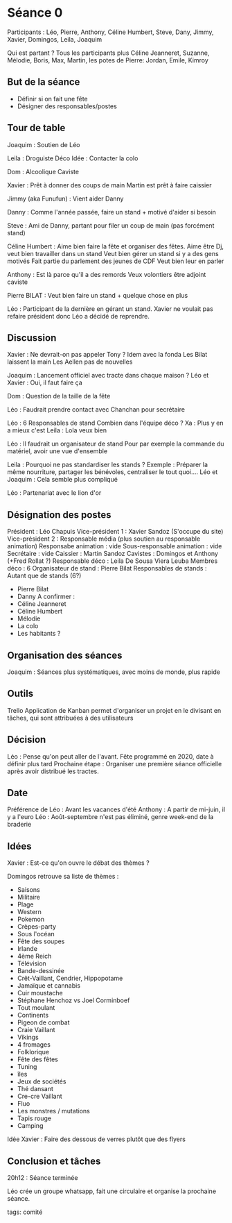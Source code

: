 # Séance 0

Participants :
Léo, Pierre, Anthony, Céline Humbert, Steve, Dany, Jimmy, Xavier, Domingos, Leila, Joaquim

Qui est partant ?
Tous les participants plus Céline Jeanneret, Suzanne, Mélodie, Boris, Max, Martin, les potes de Pierre: Jordan, Emile, Kimroy

## But de la séance

* Définir si on fait une fête
* Désigner des responsables/postes

## Tour de table

Joaquim : Soutien de Léo

Leila : Droguiste
Déco
Idée : Contacter la colo

Dom : Alcoolique
Caviste

Xavier : Prêt à donner des coups de main
Martin est prêt à faire caissier

Jimmy (aka Funufun) : Vient aider Danny

Danny : Comme l'année passée, faire un stand + motivé d'aider si besoin

Steve : Ami de Danny, partant pour filer un coup de main (pas forcément stand)

Céline Humbert : Aime bien faire la fête et organiser des fêtes.
Aime être Dj, veut bien travailler dans un stand
Veut bien gérer un stand si y a des gens motivés
Fait partie du parlement des jeunes de CDF
Veut bien leur en parler

Anthony : Est là parce qu'il a des remords
Veux volontiers être adjoint caviste

Pierre BILAT : Veut bien faire un stand + quelque chose en plus

Léo : Participant de la dernière en gérant un stand.
Xavier ne voulait pas refaire président donc Léo a décidé de reprendre.

## Discussion

Xavier : Ne devrait-on pas appeler Tony ?
Idem avec la fonda
Les Bilat laissent la main
Les Aellen pas de nouvelles

Joaquim : Lancement officiel avec tracte dans chaque maison ?
Léo et Xavier : Oui, il faut faire ça

Dom : Question de la taille de la fête

Léo : Faudrait prendre contact avec Chanchan pour secrétaire

Léo : 6 Responsables de stand
Combien dans l'équipe déco ?
Xa : Plus y en a mieux c'est 
Leila : Lola veux bien

Léo : Il faudrait un organisateur de stand
Pour par exemple la commande du matériel, avoir une vue d'ensemble

Leila : Pourquoi ne pas standardiser les stands ?
Exemple : Préparer la même nourriture, partager les bénévoles, centraliser le tout quoi....
Léo et Joaquim : Cela semble plus compliqué

Léo : Partenariat avec le lion d'or

## Désignation des postes

Président : Léo Chapuis
Vice-président 1 : Xavier Sandoz (S'occupe du site)
Vice-président 2 : Responsable média (plus soutien au responsable animation)
Responsabe animation : vide
Sous-responsable animation : vide
Secrétaire : vide
Caissier : Martin Sandoz
Cavistes : Domingos et Anthony (+Fred Rollat ?)
Responsable déco : Leila De Sousa Viera Leuba
Membres déco : 6
Organisateur de stand : Pierre Bilat
Responsables de stands : Autant que de stands (6?)
* Pierre Bilat
* Danny 
A confirmer :
* Céline Jeanneret
* Céline Humbert
* Mélodie
* La colo
* Les habitants ?

## Organisation des séances

Joaquim : Séances plus systématiques, avec moins de monde, plus rapide

## Outils

Trello
Application de Kanban permet d'organiser un projet en le divisant en tâches, qui sont attribuées à des utilisateurs

## Décision

Léo : Pense qu'on peut aller de l'avant.
Fête programmé en 2020, date à définir plus tard
Prochaine étape : Organiser une première séance officielle après avoir distribué les tractes.

## Date

Préférence de Léo : Avant les vacances d'été
Anthony : A partir de mi-juin, il y a l'euro
Léo : Août-septembre n'est pas éliminé, genre week-end de la braderie

## Idées

Xavier : Est-ce qu'on ouvre le débat des thèmes ?

Domingos retrouve sa liste de thèmes :

* Saisons
* Militaire
* Plage
* Western
* Pokemon
* Crèpes-party
* Sous l'océan
* Fête des soupes
* Irlande
* 4ème Reich
* Télévision
* Bande-dessinée
* Crêt-Vaillant, Cendrier, Hippopotame
* Jamaïque et cannabis
* Cuir moustache
* Stéphane Henchoz vs Joel Corminboef
* Tout moulant
* Continents
* Pigeon de combat
* Craie Vaillant
* Vikings
* 4 fromages
* Folklorique
* Fête des fêtes
* Tuning
* îles
* Jeux de sociétés
* Thé dansant
* Cre-cre Vaillant
* Fluo
* Les monstres / mutations
* Tapis rouge
* Camping

Idée Xavier : Faire des dessous de verres plutôt que des flyers

## Conclusion et tâches

20h12 : Séance terminée
 
Léo crée un groupe whatsapp, fait une circulaire et organise la prochaine séance.



tags: comité